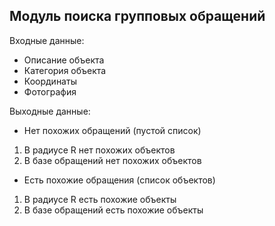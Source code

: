 ## Модуль поиска групповых обращений 

Входные данные:
- Описание объекта
- Категория объекта
- Координаты
- Фотография

Выходные данные:
- Нет похожих обращений (пустой список)
1) В радиусе R нет похожих объектов
2) В базе обращений нет похожих объектов
- Есть похожие обращения (список объектов)
1) В радиусе R есть похожие объекты
2) В базе обращений есть похожие объекты
